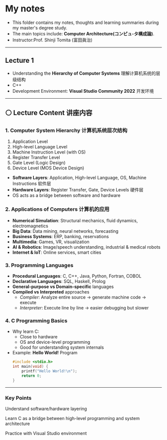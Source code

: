 #  My notes
- This folder contains my notes, thoughts and learning summaries during my master's degree study.
- The main topics include: **Computer Architecture(コンピュ-タ構成論)**.
- Instructor:Prof. Shinji Tomita (富田眞治)  

---
## Lecture 1
- Understanding the **Hierarchy of Computer Systems** 理解计算机系统的层级结构
- C++
- Development Environment: **Visual Studio Community 2022** 开发环境
 
---
## ⚪ Lecture Content 讲座内容
### 1. Computer System Hierarchy  计算机系统层次结构
1. Application Level  
2. High-level Language Level  
3. Machine Instruction Level (with OS)  
4. Register Transfer Level  
5. Gate Level (Logic Design)  
6. Device Level (MOS Device Design)

 - **Software Layers**: Application, High-level Language, OS, Machine Instructions  软件层
 - **Hardware Layers**: Register Transfer, Gate, Device Levels                      硬件层
 - OS acts as a bridge between software and hardware

### 2. Applications of Computers  计算机的应用
- **Numerical Simulation**: Structural mechanics, fluid dynamics, electromagnetics  
- **Big Data**: Data mining, neural networks, forecasting  
- **Business Systems**: ERP, banking, reservations  
- **Multimedia**: Games, VR, visualization  
- **AI & Robotics**: Image/speech understanding, industrial & medical robots  
- **Internet & IoT**: Online services, smart cities

### 3. Programming Languages
- **Procedural Languages**: C, C++, Java, Python, Fortran, COBOL  
- **Declarative Languages**: SQL, Haskell, Prolog  
- **General-purpose vs Domain-specific** languages  
- **Compiled vs Interpreted** approaches  
  - *Compiler*: Analyze entire source → generate machine code → execute  
  - *Interpreter*: Execute line by line → easier debugging but slower

 ### 4. C Programming Basics
- Why learn C:
  - Close to hardware  
  - OS and device-level programming  
  - Good for understanding system internals  
- Example: **Hello World!** Program
  ```c
  #include <stdio.h>
  int main(void) {
      printf("Hello World!\n");
      return 0;
  }
  
---
### Key Points 

Understand software/hardware layering

Learn C as a bridge between high-level programming and system architecture

Practice with Visual Studio environment

